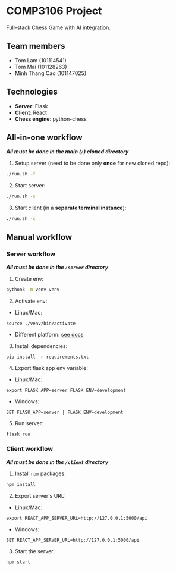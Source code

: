 # COMP3106 Project
Full-stack Chess Game with AI integration.

## Team members

- Tom Lam (101114541)
- Tom Mai (101128263)
- Minh Thang Cao (101147025)

## Technologies

- **Server**: Flask
- **Client**: React
- **Chess engine**: python-chess

## All-in-one workflow
_**All must be done in the main (`/`) cloned directory**_
1. Setup server (need to be done only **once** for new cloned repo):
```bash
./run.sh -f
```
2. Start server:
```bash
./run.sh -s
```
3. Start client (in a **separate terminal instance**):
```bash
./run.sh -c
```

## Manual workflow
### Server workflow
_**All must be done in the `/server` directory**_

1. Create env:
```bash
python3 -m venv venv
```
2. Activate env: 

- Linux/Mac:
```
source ./venv/bin/activate
```

- Different platform: [see docs](https://flask-socketio.readthedocs.io/en/latest/)

3. Install dependencies:
```
pip install -r requirements.txt
```

4. Export flask app env variable:

- Linux/Mac:
```
export FLASK_APP=server FLASK_ENV=development
```

- Windows:
```
SET FLASK_APP=server | FLASK_ENV=development
```

5. Run server:
```
flask run
```

### Client workflow
_**All must be done in the `/client` directory**_
1. Install `npm` packages:
```bash
npm install
```
2. Export server's URL: 
- Linux/Mac:
```
export REACT_APP_SERVER_URL=http://127.0.0.1:5000/api
```

- Windows:
```
SET REACT_APP_SERVER_URL=http://127.0.0.1:5000/api
```

3. Start the server:
```
npm start
```
